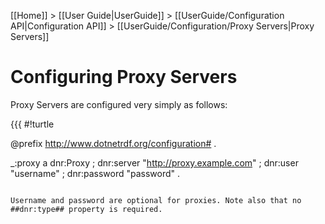 [[Home]] > [[User Guide|UserGuide]] > [[UserGuide/Configuration API|Configuration API]] > [[UserGuide/Configuration/Proxy Servers|Proxy Servers]]

# Configuring Proxy Servers 

Proxy Servers are configured very simply as follows:

{{{
#!turtle

@prefix <http://www.dotnetrdf.org/configuration#> .

_:proxy a dnr:Proxy ;
  dnr:server "http://proxy.example.com" ;
  dnr:user "username" ;
  dnr:password "password" .
```

Username and password are optional for proxies. Note also that no ##dnr:type## property is required.